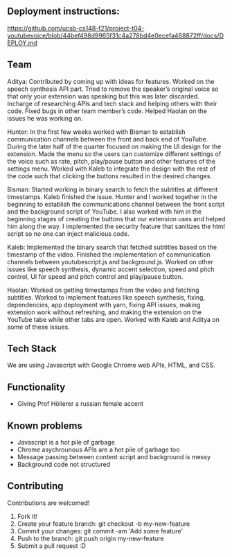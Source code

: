 
## Deployment instructions:
https://github.com/ucsb-cs148-f21/project-t04-youtubevoice/blob/44bef498d9965f31c4a278bd4e0ecefa468872ff/docs/DEPLOY.md

## Team

Aditya:
Contributed by coming up with ideas for features. Worked on the speech synthesis API part. Tried to remove the speaker’s original voice so that only your extension was speaking but this was later discarded. Incharge of researching APIs and tech stack and helping others with their code. Fixed bugs in other team member’s code. Helped Haolan on the issues he was working on.

Hunter:
In the first few weeks worked with Bisman to establish communication channels between the front and back end of YouTube. During the later half of the quarter focused on making the UI design for the extension. Made the menu so the users can customize different settings of the voice such as rate, pitch, play/pause button and other features of the settings menu. Worked with Kaleb to integrate the design with the rest of the code such that clicking the buttons resulted in the desired changes.

Bisman:
Started working in binary search to fetch the subtitles at different timestamps. Kaleb finished the issue. Hunter and I worked together in the beginning to establish the communications channel between the front script and the background script of YouTube. I also worked with him in the beginning stages of creating the buttons that our extension uses and helped him along the way. I implemented the security feature that sanitizes the html script so no one can inject malicious code.

Kaleb:
Implemented the binary search that fetched subtitles based on the timestamp of the video. Finished the implementation of communication channels between youtubescript.js and background.js. Worked on other issues like speech synthesis, dynamic accent selection, speed and pitch control, UI for speed and pitch control and play/pause button.

Haolan:
Worked on getting timestamps from the video and fetching subtitles. Worked to implement features like speech synthesis, fixing, dependencies, app deployment with yarn, fixing API issues, making extension work without refreshing, and making the extension on the YouTube tabe while other tabs are open. Worked with Kaleb and Aditya on some of these issues.



## Tech Stack

We are using Javascript with Google Chrome web APIs, HTML, and CSS.

## Functionality

* Giving Prof Höllerer a russian female accent

## Known problems

* Javascript is a hot pile of garbage
* Chrome asychrounous APIs are a hot pile of garbage too
* Message passing between content script and background is messy
* Background code not structured

## Contributing

Contributions are welcomed!

1. Fork it!
2. Create your feature branch: git checkout -b my-new-feature
3. Commit your changes: git commit -am 'Add some feature'
4. Push to the branch: git push origin my-new-feature
5. Submit a pull request :D
